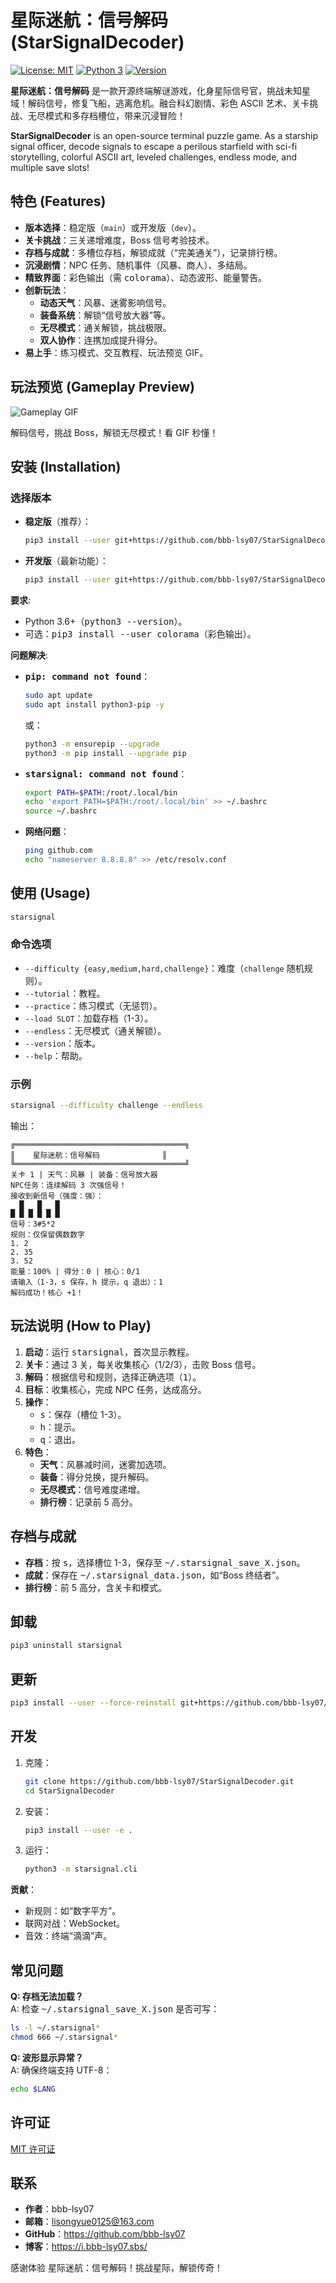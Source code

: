 # 星际迷航：信号解码 (StarSignalDecoder)

[![License: MIT](https://img.shields.io/badge/License-MIT-yellow.svg)](https://opensource.org/licenses/MIT)
[![Python 3](https://img.shields.io/badge/Python-3-blue.svg)](https://www.python.org/)
[![Version](https://img.shields.io/badge/Version-0.4.0-green.svg)](https://github.com/bbb-lsy07/StarSignalDecoder/releases)

**星际迷航：信号解码** 是一款开源终端解谜游戏，化身星际信号官，挑战未知星域！解码信号，修复飞船，逃离危机。融合科幻剧情、彩色 ASCII 艺术、关卡挑战、无尽模式和多存档槽位，带来沉浸冒险！

**StarSignalDecoder** is an open-source terminal puzzle game. As a starship signal officer, decode signals to escape a perilous starfield with sci-fi storytelling, colorful ASCII art, leveled challenges, endless mode, and multiple save slots!

## 特色 (Features)

- **版本选择**：稳定版（`main`）或开发版（`dev`）。
- **关卡挑战**：三关递增难度，Boss 信号考验技术。
- **存档与成就**：多槽位存档，解锁成就（“完美通关”），记录排行榜。
- **沉浸剧情**：NPC 任务、随机事件（风暴、商人）、多结局。
- **精致界面**：彩色输出（需 <kbd>colorama</kbd>）、动态波形、能量警告。
- **创新玩法**：
  - **动态天气**：风暴、迷雾影响信号。
  - **装备系统**：解锁“信号放大器”等。
  - **无尽模式**：通关解锁，挑战极限。
  - **双人协作**：连携加成提升得分。
- **易上手**：练习模式、交互教程、玩法预览 GIF。

## 玩法预览 (Gameplay Preview)

![Gameplay GIF](https://images.bbb-lsy07.my/starsignal_preview.gif)

解码信号，挑战 Boss，解锁无尽模式！看 GIF 秒懂！

## 安装 (Installation)

### 选择版本
- **稳定版**（推荐）：
  ```bash
  pip3 install --user git+https://github.com/bbb-lsy07/StarSignalDecoder.git@main
  ```
- **开发版**（最新功能）：
  ```bash
  pip3 install --user git+https://github.com/bbb-lsy07/StarSignalDecoder.git@dev
  ```

**要求**:
- Python 3.6+（<kbd>python3 --version</kbd>）。
- 可选：<kbd>pip3 install --user colorama</kbd>（彩色输出）。

**问题解决**:
- **<kbd>pip: command not found</kbd>**：
  ```bash
  sudo apt update
  sudo apt install python3-pip -y
  ```
  或：
  ```bash
  python3 -m ensurepip --upgrade
  python3 -m pip install --upgrade pip
  ```
- **<kbd>starsignal: command not found</kbd>**：
  ```bash
  export PATH=$PATH:/root/.local/bin
  echo 'export PATH=$PATH:/root/.local/bin' >> ~/.bashrc
  source ~/.bashrc
  ```
- **网络问题**：
  ```bash
  ping github.com
  echo "nameserver 8.8.8.8" >> /etc/resolv.conf
  ```

## 使用 (Usage)

```bash
starsignal
```

### 命令选项
- `--difficulty {easy,medium,hard,challenge}`：难度（`challenge` 随机规则）。
- `--tutorial`：教程。
- `--practice`：练习模式（无惩罚）。
- `--load SLOT`：加载存档（1-3）。
- `--endless`：无尽模式（通关解锁）。
- `--version`：版本。
- `--help`：帮助。

### 示例

```bash
starsignal --difficulty challenge --endless
```

输出：

```
╔══════════════════════════════════════╗
║    星际迷航：信号解码              ║
╚══════════════════════════════════════╝
关卡 1 | 天气：风暴 | 装备：信号放大器
NPC任务：连续解码 3 次强信号！
接收到新信号（强度：强）：
  █   █   █  
█ █ █ █ █ █ 
信号：3#5*2
规则：仅保留偶数数字
1. 2
2. 35
3. 52
能量：100% | 得分：0 | 核心：0/1
请输入（1-3，s 保存，h 提示，q 退出）：1
解码成功！核心 +1！
```

## 玩法说明 (How to Play)

1. **启动**：运行 <kbd>starsignal</kbd>，首次显示教程。
2. **关卡**：通过 3 关，每关收集核心（1/2/3），击败 Boss 信号。
3. **解码**：根据信号和规则，选择正确选项（<kbd>1</kbd>）。
4. **目标**：收集核心，完成 NPC 任务，达成高分。
5. **操作**：
   - <kbd>s</kbd>：保存（槽位 1-3）。
   - <kbd>h</kbd>：提示。
   - <kbd>q</kbd>：退出。
6. **特色**：
   - **天气**：风暴减时间，迷雾加选项。
   - **装备**：得分兑换，提升解码。
   - **无尽模式**：信号难度递增。
   - **排行榜**：记录前 5 高分。

## 存档与成就

- **存档**：按 <kbd>s</kbd>，选择槽位 1-3，保存至 <kbd>~/.starsignal_save_X.json</kbd>。
- **成就**：保存在 <kbd>~/.starsignal_data.json</kbd>，如“Boss 终结者”。
- **排行榜**：前 5 高分，含关卡和模式。

## 卸载

```bash
pip3 uninstall starsignal
```

## 更新

```bash
pip3 install --user --force-reinstall git+https://github.com/bbb-lsy07/StarSignalDecoder.git@main
```

## 开发

1. 克隆：
   ```bash
   git clone https://github.com/bbb-lsy07/StarSignalDecoder.git
   cd StarSignalDecoder
   ```
2. 安装：
   ```bash
   pip3 install --user -e .
   ```
3. 运行：
   ```bash
   python3 -m starsignal.cli
   ```

**贡献**：
- 新规则：如“数字平方”。
- 联网对战：WebSocket。
- 音效：终端“滴滴”声。

## 常见问题

**Q: 存档无法加载？**  
A: 检查 <kbd>~/.starsignal_save_X.json</kbd> 是否可写：
```bash
ls -l ~/.starsignal*
chmod 666 ~/.starsignal*
```

**Q: 波形显示异常？**  
A: 确保终端支持 UTF-8：
```bash
echo $LANG
```

## 许可证

[MIT 许可证](LICENSE)

## 联系

- **作者**：bbb-lsy07
- **邮箱**：lisongyue0125@163.com
- **GitHub**：https://github.com/bbb-lsy07
- **博客**：https://i.bbb-lsy07.sbs/

感谢体验 <span class="p cyan">星际迷航：信号解码</span>！挑战星际，解锁传奇！
